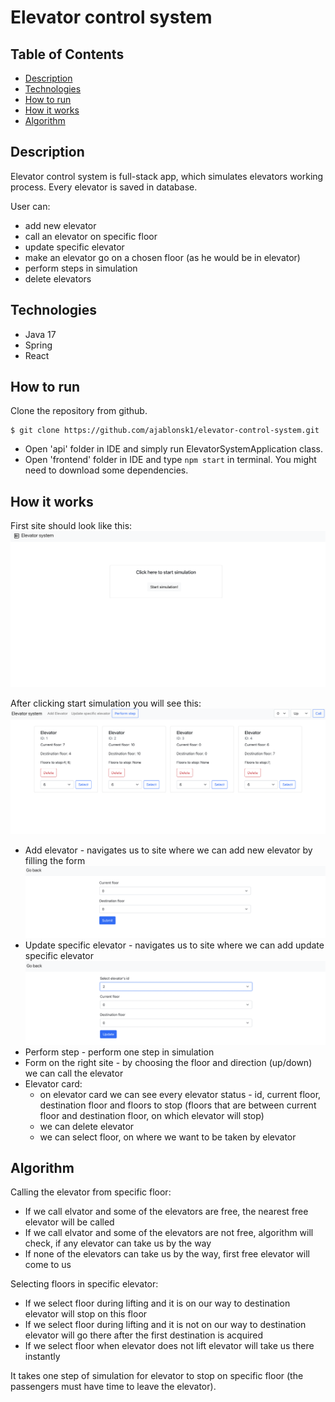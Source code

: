 # Elevator control system

## Table of Contents
  - [Description](#description)
  - [Technologies](#technologies)
  - [How to run](#how-to-run)
  - [How it works](#how-it-works)
  - [Algorithm](#algorithm)

## Description
Elevator control system is full-stack app, which simulates elevators working process. Every elevator is saved in database.

User can:
* add new elevator
* call an elevator on specific floor
* update specific elevator 
* make an elevator go on a chosen floor (as he would be in elevator)
* perform steps in simulation 
* delete elevators

## Technologies
* Java 17
* Spring
* React

## How to run 
Clone the repository from github.
```
$ git clone https://github.com/ajablonsk1/elevator-control-system.git
```
* Open 'api' folder in IDE and simply run ElevatorSystemApplication class.
* Open 'frontend' folder in IDE and type `npm start` in terminal. You might need to download some dependencies.

## How it works
First site should look like this: 
![home](images/home.png)

After clicking start simulation you will see this:
![simulation](images/simulation.png)
* Add elevator - navigates us to site where we can add new elevator by filling the form
![addElevator](images/addElevator.png)
* Update specific elevator - navigates us to site where we can add update specific elevator
![updateElevator](images/updateElevator.png)
* Perform step - perform one step in simulation
* Form on the right site - by choosing the floor and direction (up/down) we can call the elevator
* Elevator card:
  * on elevator card we can see every elevator status - id, current floor, destination floor and floors to stop (floors that are between current floor and 
    destination floor, on which elevator will stop)
  * we can delete elevator
  * we can select floor, on where we want to be taken by elevator

## Algorithm
Calling the elevator from specific floor:
* If we call elvator and some of the elevators are free, the nearest free elevator will be called
* If we call elvator and some of the elevators are not free, algorithm will check, if any elevator can take us by the way
* If none of the elevators can take us by the way, first free elevator will come to us 

Selecting floors in specific elevator:
* If we select floor during lifting and it is on our way to destination elevator will stop on this floor
* If we select floor during lifting and it is not on our way to destination elevator will go there after the first destination is acquired
* If we select floor when elevator does not lift elevator will take us there instantly

It takes one step of simulation for elevator to stop on specific floor (the passengers must have time to leave the elevator).

